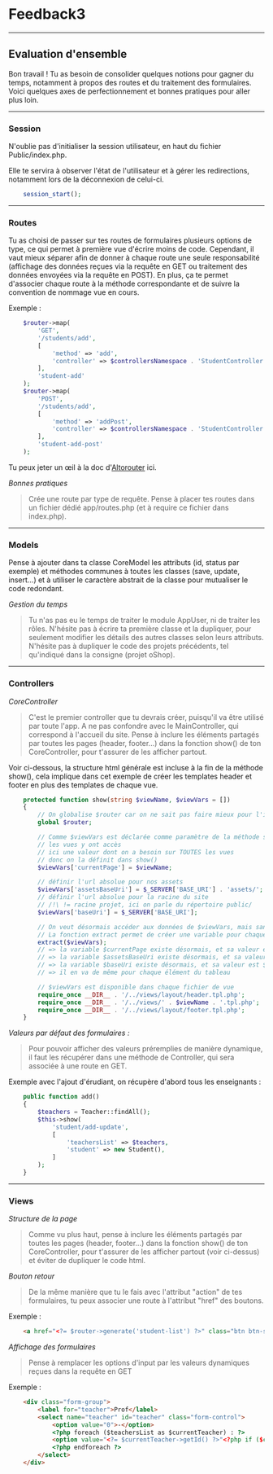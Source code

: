 # Feedback3

---

## Evaluation d'ensemble

Bon travail ! Tu as besoin de consolider quelques notions pour gagner du temps, notamment à propos des routes et du traitement des formulaires. Voici quelques axes de perfectionnement et bonnes pratiques pour aller plus loin.

---

### Session

N'oublie pas d'initialiser la session utilisateur, en haut du fichier Public/index.php.

Elle te servira à observer l'état de l'utilisateur et à gérer les redirections, notamment lors de la déconnexion de celui-ci.

```php
    session_start();
```

---

### Routes 

Tu as choisi de passer sur tes routes de formulaires plusieurs options de type, ce qui permet à première vue d'écrire moins de code. Cependant, il vaut mieux séparer afin de donner à chaque route une seule responsabilité (affichage des données reçues via la requête en GET ou traitement des données envoyées via la requête en POST). En plus, ça te permet d'associer chaque route à la méthode correspondante et de suivre la convention de nommage vue en cours.

Exemple :
``` php
    $router->map(
        'GET',
        '/students/add',
        [
            'method' => 'add',
            'controller' => $controllersNamespace . 'StudentController'
        ],
        'student-add'
    );
    $router->map(
        'POST',
        '/students/add',
        [
            'method' => 'addPost',
            'controller' => $controllersNamespace . 'StudentController'
        ],
        'student-add-post'
    );
```

Tu peux jeter un œil à la doc d'[Altorouter](https://altorouter.com/usage/mapping-routes.html) ici.

*Bonnes pratiques*
> Crée une route par type de requête.
> Pense à placer tes routes dans un fichier dédié app/routes.php (et à require ce fichier dans index.php).

---

### Models

Pense à ajouter dans ta classe CoreModel les attributs (id, status par exemple) et méthodes communes à toutes les classes (save, update, insert...) et à utiliser le caractère abstrait de la classe pour mutualiser le code redondant.

*Gestion du temps* 
> Tu n'as pas eu le temps de traiter le module AppUser, ni de traiter les rôles. N'hésite pas à écrire ta première classe et la dupliquer, pour seulement modifier les détails des autres classes selon leurs attributs. N'hésite pas à dupliquer le code des projets précédents, tel qu'indiqué dans la consigne (projet oShop). 

---

### Controllers

*CoreController*
> C'est le premier controller que tu devrais créer, puisqu'il va être utilisé par toute l'app.
> A ne pas confondre avec le MainController, qui correspond à l'accueil du site.
> Pense à inclure les éléments partagés par toutes les pages (header, footer...) dans la fonction show() de ton CoreController, pour t'assurer de les afficher partout.

Voir ci-dessous, la structure html générale est incluse à la fin de la méthode show(), cela implique dans cet exemple de créer les templates header et footer en plus des templates de chaque vue. 
``` php
    protected function show(string $viewName, $viewVars = [])
    {
        // On globalise $router car on ne sait pas faire mieux pour l'instant
        global $router;

        // Comme $viewVars est déclarée comme paramètre de la méthode show()
        // les vues y ont accès
        // ici une valeur dont on a besoin sur TOUTES les vues
        // donc on la définit dans show()
        $viewVars['currentPage'] = $viewName;

        // définir l'url absolue pour nos assets
        $viewVars['assetsBaseUri'] = $_SERVER['BASE_URI'] . 'assets/';
        // définir l'url absolue pour la racine du site
        // /!\ != racine projet, ici on parle du répertoire public/
        $viewVars['baseUri'] = $_SERVER['BASE_URI'];

        // On veut désormais accéder aux données de $viewVars, mais sans accéder au tableau
        // La fonction extract permet de créer une variable pour chaque élément du tableau passé en argument
        extract($viewVars);
        // => la variable $currentPage existe désormais, et sa valeur est $viewName
        // => la variable $assetsBaseUri existe désormais, et sa valeur est $_SERVER['BASE_URI'] . '/assets/'
        // => la variable $baseUri existe désormais, et sa valeur est $_SERVER['BASE_URI']
        // => il en va de même pour chaque élément du tableau

        // $viewVars est disponible dans chaque fichier de vue
        require_once __DIR__ . '/../views/layout/header.tpl.php';
        require_once __DIR__ . '/../views/' . $viewName . '.tpl.php';
        require_once __DIR__ . '/../views/layout/footer.tpl.php';
    }
```

*Valeurs par défaut des formulaires :*
>  Pour pouvoir afficher des valeurs préremplies de manière dynamique, il faut les récupérer dans une méthode de Controller, qui sera associée à une route en GET.

Exemple avec l'ajout d'érudiant, on récupère d'abord tous les enseignants :
``` php
    public function add()
    {
        $teachers = Teacher::findAll();
        $this->show(
            'student/add-update',
            [
                'teachersList' => $teachers,
                'student' => new Student(),
            ]
        );
    }
```

---

### Views

*Structure de la page*
> Comme vu plus haut, pense à inclure les éléments partagés par toutes les pages (header, footer...) dans la fonction show() de ton CoreController, pour t'assurer de les afficher partout (voir ci-dessus) et éviter de dupliquer le code html.

*Bouton retour*
> De la même manière que tu le fais avec l'attribut "action" de tes formulaires, tu peux associer une route à l'attribut "href" des boutons.

Exemple : 
``` html
    <a href="<?= $router->generate('student-list') ?>" class="btn btn-success float-right">Retour</a>
```

*Affichage des formulaires*
> Pense à remplacer les options d'input par les valeurs dynamiques reçues dans la requête en GET

Exemple :
``` html
    <div class="form-group">
        <label for="teacher">Prof</label>
        <select name="teacher" id="teacher" class="form-control">
            <option value="0">-</option>
            <?php foreach ($teachersList as $currentTeacher) : ?>
            <option value="<?= $currentTeacher->getId() ?>"<?php if ($currentTeacher->getId() == $student->getTeacherId()) : ?> selected<?php endif ?>><?= $currentTeacher->getFirstname() ?> <?= $currentTeacher->getLastname() ?> - <?= $currentTeacher->getJob() ?></option>
            <?php endforeach ?>
        </select>
    </div>
```

